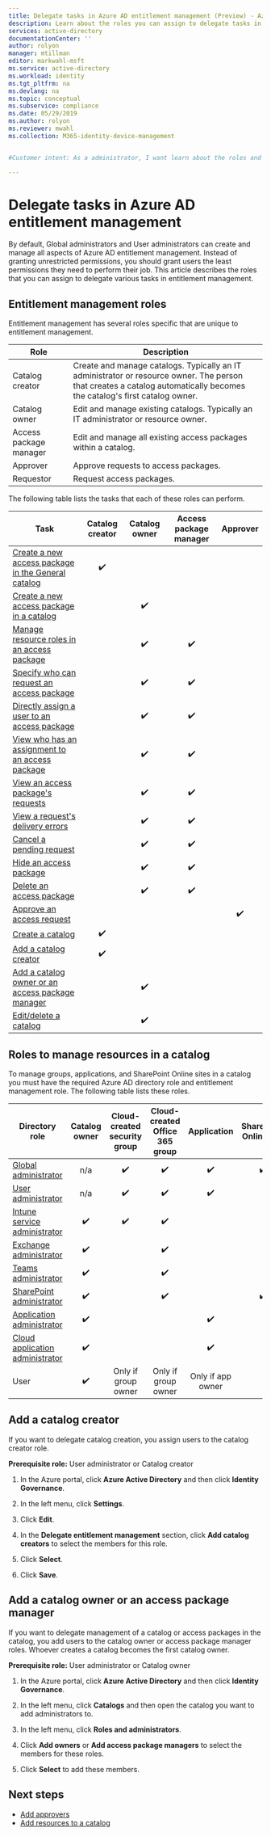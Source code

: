 ```yaml
---
title: Delegate tasks in Azure AD entitlement management (Preview) - Azure Active Directory
description: Learn about the roles you can assign to delegate tasks in Azure Active Directory entitlement management.
services: active-directory
documentationCenter: ''
author: rolyon
manager: mtillman
editor: markwahl-msft
ms.service: active-directory
ms.workload: identity
ms.tgt_pltfrm: na
ms.devlang: na
ms.topic: conceptual
ms.subservice: compliance
ms.date: 05/29/2019
ms.author: rolyon
ms.reviewer: mwahl
ms.collection: M365-identity-device-management


#Customer intent: As a administrator, I want learn about the roles and permissions in entitlement management that I can assign to delegate management of resources in my organization.

---
```


# Delegate tasks in Azure AD entitlement management

By default, Global administrators and User administrators can create and manage all aspects of Azure AD entitlement management. Instead of granting unrestricted permissions, you should grant users the least permissions they need to perform their job. This article describes the roles that you can assign to delegate various tasks in entitlement management.

## Entitlement management roles

Entitlement management has several roles specific that are unique to entitlement management.

| Role | Description |
| --- | --- |
| Catalog creator | Create and manage catalogs. Typically an IT administrator or resource owner. The person that creates a catalog automatically becomes the catalog's first catalog owner. |
| Catalog owner | Edit and manage existing catalogs. Typically an IT administrator or resource owner. |
| Access package manager | Edit and manage all existing access packages within a catalog. |
| Approver | Approve requests to access packages. |
| Requestor | Request access packages. |

The following table lists the tasks that each of these roles can perform.

| Task | Catalog creator | Catalog owner | Access package manager | Approver |
| --- | :---: | :---: | :---: | :---: |
| [Create a new access package in the General catalog](entitlement-management-access-package-create.md) | :heavy_check_mark: |  |  |  |
| [Create a new access package in a catalog](entitlement-management-access-package-create.md) |  | :heavy_check_mark: |  |  |
| [Manage resource roles in an access package](entitlement-management-access-package-edit.md) |  | :heavy_check_mark: | :heavy_check_mark: |  |
| [Specify who can request an access package](entitlement-management-access-package-edit.md#add-a-new-policy) |  | :heavy_check_mark: | :heavy_check_mark: |  |
| [Directly assign a user to an access package](entitlement-management-access-package-edit.md#directly-assign-a-user) |  | :heavy_check_mark: | :heavy_check_mark: |  |
| [View who has an assignment to an access package](entitlement-management-access-package-edit.md#view-who-has-an-assignment) |  | :heavy_check_mark: | :heavy_check_mark: |  |
| [View an access package's requests](entitlement-management-access-package-edit.md#view-requests) |  | :heavy_check_mark: | :heavy_check_mark: |  |
| [View a request's delivery errors](entitlement-management-access-package-edit.md#view-a-requests-delivery-errors) |  | :heavy_check_mark: | :heavy_check_mark: |  |
| [Cancel a pending request](entitlement-management-access-package-edit.md#cancel-a-pending-request) |  | :heavy_check_mark: | :heavy_check_mark: |  |
| [Hide an access package](entitlement-management-access-package-edit.md#change-the-hidden-setting) |  | :heavy_check_mark: | :heavy_check_mark: |  |
| [Delete an access package](entitlement-management-access-package-edit.md#delete) |  | :heavy_check_mark: | :heavy_check_mark: |  |
| [Approve an access request](entitlement-management-request-approve.md) |  |  |  | :heavy_check_mark: |
| [Create a catalog](entitlement-management-catalog-create.md) | :heavy_check_mark: |  |  |  |
| [Add a catalog creator](#add-a-catalog-creator) | :heavy_check_mark: |  |  |  |
| [Add a catalog owner or an access package manager](#add-a-catalog-owner-or-an-access-package-manager) |  | :heavy_check_mark: |  |  |
| [Edit/delete a catalog](entitlement-management-catalog-create.md#edit-a-catalog) |  | :heavy_check_mark: |  |  |

## Roles to manage resources in a catalog

To manage groups, applications, and SharePoint Online sites in a catalog you must have the required Azure AD directory role and entitlement management role. The following table lists these roles.

| Directory role | Catalog owner | Cloud-created security group | Cloud-created Office 365 group | Application | SharePoint Online site |
| --- | :---: | :---: | :---: | :---: | :---: |
| [Global administrator](../users-groups-roles/directory-assign-admin-roles.md) | n/a |  :heavy_check_mark: | :heavy_check_mark: | :heavy_check_mark: | :heavy_check_mark: |
| [User administrator](../users-groups-roles/directory-assign-admin-roles.md) | n/a |  :heavy_check_mark: | :heavy_check_mark: | :heavy_check_mark: |  |
| [Intune service administrator](../users-groups-roles/directory-assign-admin-roles.md) | :heavy_check_mark: | :heavy_check_mark: | :heavy_check_mark: |  |  |
| [Exchange administrator](../users-groups-roles/directory-assign-admin-roles.md) | :heavy_check_mark: |  | :heavy_check_mark: |  |  |
| [Teams administrator](../users-groups-roles/directory-assign-admin-roles.md) | :heavy_check_mark: |  | :heavy_check_mark: |  |  |
| [SharePoint administrator](../users-groups-roles/directory-assign-admin-roles.md) | :heavy_check_mark: |  | :heavy_check_mark: |  | :heavy_check_mark: |
| [Application administrator](../users-groups-roles/directory-assign-admin-roles.md) | :heavy_check_mark: |  |  | :heavy_check_mark: |  |
| [Cloud application administrator](../users-groups-roles/directory-assign-admin-roles.md) | :heavy_check_mark: |  |  | :heavy_check_mark: |  |
| User | :heavy_check_mark: | Only if group owner | Only if group owner | Only if app owner |  |

## Add a catalog creator

If you want to delegate catalog creation, you assign users to the catalog creator role.

**Prerequisite role:** User administrator or Catalog creator

1. In the Azure portal, click **Azure Active Directory** and then click **Identity Governance**.

1. In the left menu, click **Settings**.

1. Click **Edit**.

1. In the **Delegate entitlement management** section, click **Add catalog creators** to select the members for this role.

1. Click **Select**.

1. Click **Save**.

## Add a catalog owner or an access package manager

If you want to delegate management of a catalog or access packages in the catalog, you add users to the catalog owner or access package manager roles. Whoever creates a catalog becomes the first catalog owner.

**Prerequisite role:** User administrator or Catalog owner

1. In the Azure portal, click **Azure Active Directory** and then click **Identity Governance**.

1. In the left menu, click **Catalogs** and then open the catalog you want to add administrators to.

1. In the left menu, click **Roles and administrators**.

1. Click **Add owners** or **Add access package managers** to select the members for these roles.

1. Click **Select** to add these members.

## Next steps

- [Add approvers](entitlement-management-access-package-edit.md#policy-request)
- [Add resources to a catalog](entitlement-management-catalog-create.md#add-resources-to-a-catalog)
